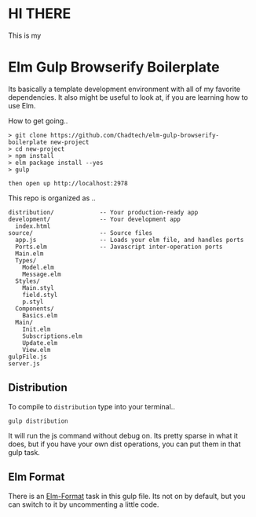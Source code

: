 # HI THERE

This is my 

# Elm Gulp Browserify Boilerplate

Its basically a template development environment with all of my favorite dependencies. It also might be useful to look at, if you are learning how to use Elm.

How to get going..
```
> git clone https://github.com/Chadtech/elm-gulp-browserify-boilerplate new-project
> cd new-project
> npm install
> elm package install --yes
> gulp

then open up http://localhost:2978
```


This repo is organized as ..
```
distribution/             -- Your production-ready app
development/              -- Your development app
  index.html
source/                   -- Source files
  app.js                  -- Loads your elm file, and handles ports
  Ports.elm               -- Javascript inter-operation ports
  Main.elm
  Types/
    Model.elm
    Message.elm
  Styles/
    Main.styl
    field.styl
    p.styl
  Components/
    Basics.elm
  Main/
    Init.elm
    Subscriptions.elm
    Update.elm
    View.elm
gulpFile.js
server.js
```


## Distribution

To compile to `distribution` type into your terminal..

```
gulp distribution
```

It will run the js command without debug on. Its pretty sparse in what it does, but if you have your own dist operations, you can put them in that gulp task.


## Elm Format

There is an [Elm-Format](https://github.com/avh4/elm-format) task in this gulp file. Its not on by default, but you can switch to it by uncommenting a little code. 